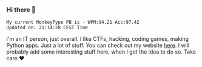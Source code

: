 ### Hi there 👋
<!-- PB START -->
```
My current MonkeyType PB is - WPM:94.21 Acc:97.42
Updated on: 21:14:28 CEST Time
```
<!-- PB END -->
I'm an IT person, just overall. I like CTFs, hacking, coding games, making Python apps. Just a lot of stuff.
You can check out my website [here](https://skill3472.github.io/).
I will probably add some interesting stuff here, when I get the idea to do so. Take care ❤️
